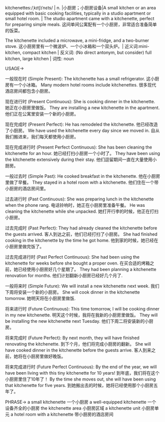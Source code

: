 kitchenettes:/ˌkɪtʃɪˈnɛts/ | n. |小厨房；小厨房设备|A small kitchen or an area equipped with basic cooking facilities, typically in a studio apartment or small hotel room. | The studio apartment came with a kitchenette, perfect for preparing simple meals. 这间单间公寓配有一个小厨房，非常适合准备简单的饭菜。

The kitchenette included a microwave, a mini-fridge, and a two-burner stove.  这小厨房里有一个微波炉、一个小冰箱和一个双头炉。| 近义词:mini-kitchen, compact kitchen | 反义词: (No direct antonym, but consider) full kitchen, large kitchen | 词性: noun


USAGE->

一般现在时 (Simple Present):
The kitchenette has a small refrigerator.  这小厨房有一个小冰箱。
Many modern hotel rooms include kitchenettes. 很多现代酒店房间都包含小厨房。

现在进行时 (Present Continuous):
She is cooking dinner in the kitchenette. 她正在小厨房里做饭。
They are installing a new kitchenette in the apartment. 他们正在公寓里安装一个新的小厨房。

现在完成时 (Present Perfect):
He has remodeled the kitchenette. 他已经改造了小厨房。
We have used the kitchenette every day since we moved in. 自从我们搬进来，我们每天都使用小厨房。

现在完成进行时 (Present Perfect Continuous):
She has been cleaning the kitchenette for an hour. 她已经打扫小厨房一个小时了。
They have been using the kitchenette extensively during their stay. 他们逗留期间一直在大量使用小厨房。


一般过去时 (Simple Past):
He cooked breakfast in the kitchenette. 他在小厨房里做了早餐。
They stayed in a hotel room with a kitchenette. 他们住在一个带小厨房的酒店房间里。


过去进行时 (Past Continuous):
She was preparing lunch in the kitchenette when the phone rang. 电话铃响时，她正在小厨房里准备午餐。
He was cleaning the kitchenette while she unpacked. 她打开行李的时候，他正在打扫小厨房。

过去完成时 (Past Perfect):
They had already cleaned the kitchenette before the guests arrived. 客人到达之前，他们已经打扫了小厨房。
She had finished cooking in the kitchenette by the time he got home. 他到家的时候，她已经在小厨房里做完饭了。

过去完成进行时 (Past Perfect Continuous):
She had been using the kitchenette for weeks before she bought a proper oven. 在买合适的烤箱之前，她已经使用小厨房好几个星期了。
They had been planning a kitchenette renovation for months. 他们计划翻新小厨房已经好几个月了.

一般将来时 (Simple Future):
We will install a new kitchenette next week. 我们下周将安装一个新的小厨房。
She will cook dinner in the kitchenette tomorrow. 她明天将在小厨房里做饭.

将来进行时 (Future Continuous):
This time tomorrow, I will be cooking dinner in my new kitchenette. 明天这个时候，我将在我新的小厨房里做饭。
They will be installing the new kitchenette next Tuesday. 他们下周二将安装新的小厨房。

将来完成时 (Future Perfect):
By next month, they will have finished renovating the kitchenette. 到下个月，他们将完成小厨房的翻新。
She will have cooked dinner in the kitchenette before the guests arrive. 客人到来之前，她将在小厨房里做好晚饭。


将来完成进行时 (Future Perfect Continuous):
By the end of the year, we will have been living with this tiny kitchenette for 10 years! 到年底，我们将在这个小厨房里住了10年了！
By the time she moves out, she will have been using that kitchenette for five years. 到她搬出去的时候，她将已经使用那个小厨房五年了。



PHRASE->
a small kitchenette  一个小厨房
a well-equipped kitchenette 一个设备齐全的小厨房
the kitchenette area  小厨房区域
a kitchenette unit  小厨房单元
a hotel room with a kitchenette  带小厨房的酒店房间

